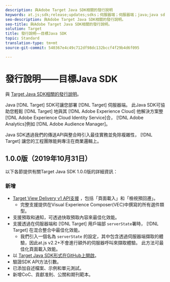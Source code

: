```yaml
---
description: 與Adobe Target Java SDK相關的發行說明
keywords: at.js;sdk;release;updates;sdks；伺服器端；伺服器端；java;java sdk
seo-description: 與Adobe Target Java SDK相關的發行說明。
seo-title: 與Adobe Target Java SDK相關的發行說明。
solution: Target
title: 發行說明——目標Java SDK
topic: Standard
translation-type: tm+mt
source-git-commit: 540367e4c49c712df98dc132bccf4f29b4d6f095

---
```



# 發行說明——目標Java SDK

與 [Target Java SDK相關的發行說明](https://github.com/adobe/target-java-sdk)。

Java [!DNL Target] SDK可讓您部署 [!DNL Target] 伺服器端。 此Java SDK可協助您輕鬆 [!DNL Target] 地與其 [!DNL Adobe Experience Cloud] 他解決方案整 [!DNL Adobe Experience Cloud Identity Service]合， [!DNL Adobe Analytics]例如 [!DNL Adobe Audience Manager]。

Java SDK透過我們的傳送API與整合時引入最佳實務並免除複雜性， [!DNL Target] 讓您的工程團隊能夠專注在商業邏輯上。

## 1.0.0版（2019年10月31日）

以下各節提供有關Target Java SDK 1.0.0版的詳細資訊：

### 新增

* [Target View Delivery v1 API支援](https://developers.adobetarget.com/api/delivery-api/) ，包括「頁面載入」和「檢視預回遷」。
   * 完整支援提供在Visual Experience Composer(VEC)中撰寫的所有選件類型。
* 支援預取和通知，可透過快取預取內容來最佳化效能。
* 支援透過在伺服器端和 [!DNL Target] 用戶端部 `serverState`署時， [!DNL Target] 在混合整合中最佳化效能。
   * 我們引入一個名為 `serverState` 的設定，其中包含透過伺服器端擷取的體驗，因此at.js v2.2+不會進行額外的伺服器呼叫來擷取體驗。 此方法可最佳化頁面載入效能。
* 以 [Target Java SDK形式在GitHub上開啟](https://github.com/adobe/target-java-sdk)。
* 驗證SDK API方法引數。
* 已添加自述檔案、示例和單元測試。
* 新增CoC、貢獻准則、公關和期刊範本。

